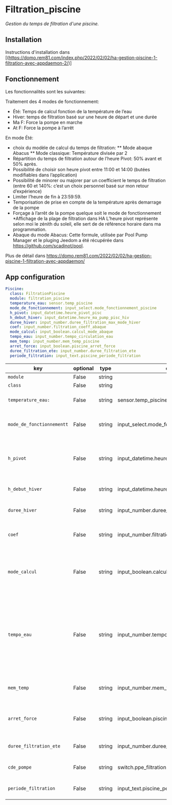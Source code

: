 # Filtration_piscine

_Gestion du temps de filtration d'une piscine._

## Installation

Instructions d'installation dans [(https://domo.rem81.com/index.php/2022/02/02/ha-gestion-piscine-1-filtration-avec-appdaemon-2/)]

## Fonctionnement
Les fonctionnalités sont les suivantes:  

Traitement des 4 modes de fonctionnement:<br/> 
  * Été: Temps de calcul fonction de la température de l’eau<br/>
  * Hiver: temps de filtration basé sur une heure de départ et une durée<br/>
  * Ma F: Force la pompe en marche<br/>
  * At F: Force la pompe à l’arrêt<br/>
  
En mode Été:
  * choix du modèle de calcul du temps de filtration:
  ** Mode abaque Abacus
  ** Mode classique: Température divisée par 2
  * Répartition du temps de filtration autour de l’heure Pivot: 50% avant et 50% après.
  * Possibilité de choisir son heure pivot entre 11:00 et 14:00 (butées modifiables dans l’application)
  * Possibilité de minorer ou majorer par un coefficient le temps de filtration (entre 60 et 140%: c’est un choix personnel basé sur mon retour d’expérience)
  * Limiter l’heure de fin à 23:59:59.
  * Temporisation de prise en compte de la température après demarrage de la pompe
  * Forçage à l’arrêt de la pompe quelque soit le mode de fonctionnement
  *Affichage de la plage de filtration dans HA
L’heure pivot représente selon moi le zénith du soleil, elle sert de de référence horaire dans ma programmation.
* Abaque du mode Abacus: Cette formule, utilisée par Pool Pump Manager et le pluging Jeedom a été récupérée dans https://github.com/scadinot/pool.

Plus de détail dans https://domo.rem81.com/2022/02/02/ha-gestion-piscine-1-filtration-avec-appdaemon/

## App configuration

```yaml
Piscine:
  class: FiltrationPiscine
  module: filtration_piscine
  temperature_eau: sensor.temp_piscine
  mode_de_fonctionnement: input_select.mode_fonctionnement_piscine
  h_pivot: input_datetime.heure_pivot_pisc
  h_debut_hiver: input_datetime.heure_ma_pump_pisc_hiv
  duree_hiver: input_number.duree_filtration_max_mode_hiver
  coef: input_number.filtration_coeff_abaque
  mode_calcul: input_boolean.calcul_mode_abaque
  tempo_eau: input_number.tempo_circulation_eau
  mem_temp: input_number.mem_temp_piscine
  arret_force: input_boolean.piscine_arret_force
  duree_filtration_ete: input_number.duree_filtration_ete
  periode_filtration: input_text.piscine_periode_filtration
```

key | optional | type | default | description
-- | -- | -- | -- | --
`module` | False | string | | `nightmode`
`class` | False | string | | `NightMode`
`temperature_eau:` | False | string | sensor.temp_piscine | Mesure de la temperature de l'eau.
`mode_de_fonctionnementt` | False | string | input_select.mode_fonctionnement_piscine | Selection du mode fonctionnement de la filtration.
`h_pivot` | False | string | input_datetime.heure_pivot_pisc | Heure pivot autour de laquelle le temps de filtration est réparti (50/50).
`h_debut_hiver` | False | string | input_datetime.heure_ma_pump_pisc_hiv | Heure de début de filtration en hiver.
`duree_hiver` | False | string | input_number.duree_filtration_max_mode_hiver | Durée de la filtration en hiver.
`coef` | False | string | input_number.filtration_coeff_abaque | Coefficient du temps de filtration entre 60 et 140%
`mode_calcul` | False | string | input_boolean.calcul_mode_abaque | Validation de mode de calcul avec Abaque sinon c'est la méthode classique (T°/2)
`tempo_eau` | False | string | input_number.tempo_circulation_eau | # Temps circulation de l'eau avant prise en compte mesure température dans le cas où la mesure de température de l'eau se trouve sur le circuit de pompage.
`mem_temp` | False | string | input_number.mem_temp_piscine |  Memoire de la temperature de l'eau avant arret.
`arret_force` | False | string | input_boolean.piscine_arret_force | Arret forcé filtration- Bloque la filtration si = on.
`duree_filtration_ete` | False | string | input_number.duree_filtration_ete | # Affiche la durée de la filtration en ete.
`cde_pompe` | False | string | switch.ppe_filtration | Switch de commande de la pompe.
`periode_filtration` | False | string | input_text.piscine_periode_filtration | Affichage dans HA des heures de filtration.

